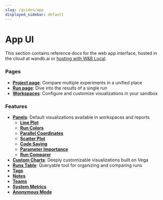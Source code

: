 ```yaml
---
slug: /guides/app
displayed_sidebar: default
---
```


# App UI

This section contains  reference docs for the web app interface, hosted in the cloud at wandb.ai or [hosting with W&B Local](../hosting/intro.md).

### Pages

* [**Project page**](pages/project-page.md): Compare multiple experiments in a unified place
* [**Run page**](pages/run-page.md): Dive into the results of a single run
* [**Workspaces**](pages/workspaces.md): Configure and customize visualizations in your sandbox

### Feature**s**

* [**Panels**](features/panels/intro.md): Default visualizations available in workspaces and reports
  * [**Line Plot**](features/panels/line-plot/intro.md)
  * [**Run Colors**](features/panels/run-colors.md)
  * [**Parallel Coordinates**](features/panels/parallel-coordinates.md)
  * [**Scatter Plot**](features/panels/scatter-plot.md)
  * [**Code Saving**](features/panels/code.md)
  * [**Parameter Importance**](features/panels/parameter-importance.md)
  * [**Run Comparer**](features/panels/run-comparer.md)
* [**Custom Charts**](features/custom-charts/intro.md): Deeply customizable visualizations built on Vega
* [**Runs Table**](features/runs-table.md): Queryable tool for organizing and comparing runs
* [**Tags**](features/tags.md)
* [**Notes**](features/notes.md)
* [**Teams**](features/teams.md)
* [**System Metrics**](features/system-metrics.md)
* [**Anonymous Mode**](features/anon.md)
